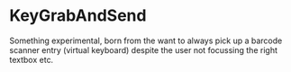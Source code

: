 # KeyGrabAndSend
Something experimental, born from the want to always pick up a barcode scanner entry (virtual keyboard) despite the user not focussing the right textbox etc.
